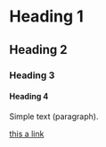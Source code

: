 # Heading 1

## Heading 2

### Heading 3

#### Heading 4

Simple text (paragraph).

[this a link](https://mockline.dev)
